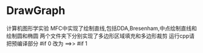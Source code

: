 # DrawGraph
计算机图形学实验
MFC中实现了绘制直线,包括DDA,Bresenham,中点绘制直线和绘制圆和椭圆
两个文件夹下分别实现了多边形区域填充和多边形裁剪
运行cpp请把预编译部分 #if 0 改为 ==>> #if 1
